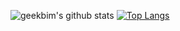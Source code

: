 ![geekbim's github stats](https://github-readme-stats.vercel.app/api?username=geekbim&show_icons=true&theme=tokyonight)
[![Top Langs](https://github-readme-stats.vercel.app/api/top-langs/?username=geekbim&layout=compact)](https://github.com/anuraghazra/github-readme-stats)
